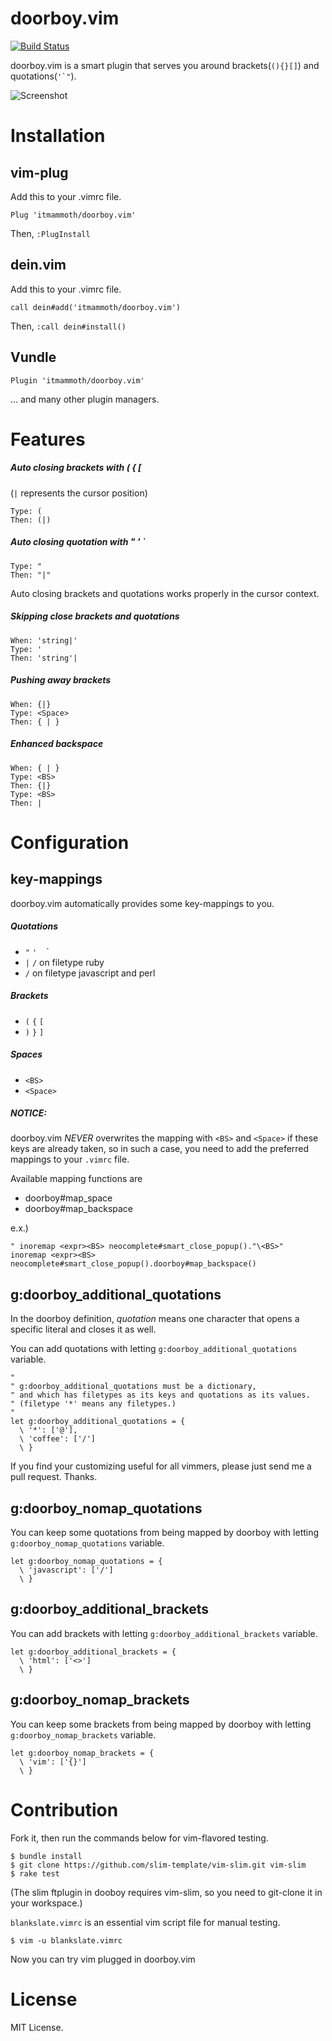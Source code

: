 # doorboy.vim

[![Build Status](https://travis-ci.org/itmammoth/doorboy.vim.svg?branch=master)](https://travis-ci.org/itmammoth/doorboy.vim)

doorboy.vim is a smart plugin that serves you around brackets(`(){}[]`) and quotations(``'`"``).

![Screenshot](https://raw.githubusercontent.com/itmammoth/doorboy.vim/master/images/doorboy.gif)

# Installation

## vim-plug
Add this to your .vimrc file.

    Plug 'itmammoth/doorboy.vim'

Then, `:PlugInstall`

## dein.vim
Add this to your .vimrc file.

    call dein#add('itmammoth/doorboy.vim')

Then, `:call dein#install()`

## Vundle

    Plugin 'itmammoth/doorboy.vim'


... and many other plugin managers.

# Features

##### Auto closing brackets with ( { [  
(`|` represents the cursor position)

    Type: (
    Then: (|)

##### Auto closing quotation with " ' `

    Type: "
    Then: "|"

Auto closing brackets and quotations works properly in the cursor context.

##### Skipping close brackets and quotations

    When: 'string|'
    Type: '
    Then: 'string'|

##### Pushing away brackets

    When: {|}
    Type: <Space>
    Then: { | }

##### Enhanced backspace

    When: { | }
    Type: <BS>
    Then: {|}
    Type: <BS>
    Then: |


# Configuration

## key-mappings

doorboy.vim automatically provides some key-mappings to you.

##### Quotations
* `"` `'` ` ` `
* `|` `/` on filetype ruby
* `/` on filetype javascript and perl

##### Brackets
* `(` `{` `[`
* `)` `}` `]`

##### Spaces
* `<BS>`
* `<Space>`

##### NOTICE:
doorboy.vim *NEVER* overwrites the mapping with `<BS>` and `<Space>` if these keys are already taken, so in such a case, you need to add the preferred mappings to your `.vimrc` file.

Available mapping functions are
* doorboy#map_space
* doorboy#map_backspace

e.x.)

    " inoremap <expr><BS> neocomplete#smart_close_popup()."\<BS>"
    inoremap <expr><BS> neocomplete#smart_close_popup().doorboy#map_backspace()

## g:doorboy_additional_quotations

In the doorboy definition, *quotation* means one character that opens a specific literal and closes it as well.

You can add quotations with letting `g:doorboy_additional_quotations` variable.

    "
    " g:doorboy_additional_quotations must be a dictionary,
    " and which has filetypes as its keys and quotations as its values.
    " (filetype '*' means any filetypes.)
    "
    let g:doorboy_additional_quotations = {
      \ '*': ['@'],
      \ 'coffee': ['/']
      \ }

If you find your customizing useful for all vimmers, please just send me a pull request. Thanks.

## g:doorboy_nomap_quotations

You can keep some quotations from being mapped by doorboy with letting  `g:doorboy_nomap_quotations` variable.

    let g:doorboy_nomap_quotations = {
      \ 'javascript': ['/']
      \ }

## g:doorboy_additional_brackets

You can add brackets with letting `g:doorboy_additional_brackets` variable.

    let g:doorboy_additional_brackets = {
      \ 'html': ['<>']
      \ }

## g:doorboy_nomap_brackets

You can keep some brackets from being mapped by doorboy with letting  `g:doorboy_nomap_brackets` variable.

    let g:doorboy_nomap_brackets = {
      \ 'vim': ['{}']
      \ }

# Contribution

Fork it, then run the commands below for vim-flavored testing.

    $ bundle install
    $ git clone https://github.com/slim-template/vim-slim.git vim-slim
    $ rake test

(The slim ftplugin in dooboy requires vim-slim, so you need to git-clone it in your workspace.)

`blankslate.vimrc` is an essential vim script file for manual testing.

    $ vim -u blankslate.vimrc

Now you can try vim plugged in doorboy.vim

# License

MIT License.

